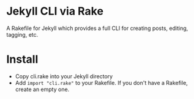# Jekyll CLI via Rake

A Rakefile for Jekyll which provides a full CLI for creating posts, editing, tagging, etc.

# Install

- Copy cli.rake into your Jekyll directory
- Add `import "cli.rake"` to your Rakefile. If you don't have a Rakefile, create an empty one.
